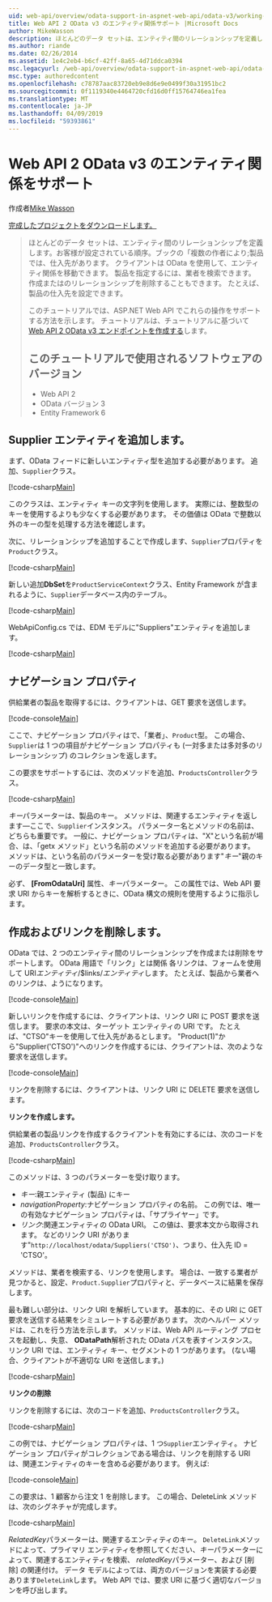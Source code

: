 ```yaml
---
uid: web-api/overview/odata-support-in-aspnet-web-api/odata-v3/working-with-entity-relations
title: Web API 2 OData v3 のエンティティ関係サポート |Microsoft Docs
author: MikeWasson
description: ほとんどのデータ セットは、エンティティ間のリレーションシップを定義します。お客様が設定されている順序。ブックの「複数の作者により;製品では、仕入先があります。 OData を使用して、クライアントは、経由で移動することができます.
ms.author: riande
ms.date: 02/26/2014
ms.assetid: 1e4c2eb4-b6cf-42ff-8a65-4d71ddca0394
msc.legacyurl: /web-api/overview/odata-support-in-aspnet-web-api/odata-v3/working-with-entity-relations
msc.type: authoredcontent
ms.openlocfilehash: c78787aac83720eb9e8d6e9e0499f30a31951bc2
ms.sourcegitcommit: 0f1119340e4464720cfd16d0ff15764746ea1fea
ms.translationtype: MT
ms.contentlocale: ja-JP
ms.lasthandoff: 04/09/2019
ms.locfileid: "59393861"
---
```

# <a name="supporting-entity-relations-in-odata-v3-with-web-api-2"></a>Web API 2 OData v3 のエンティティ関係をサポート

作成者[Mike Wasson](https://github.com/MikeWasson)

[完成したプロジェクトをダウンロードします。](http://code.msdn.microsoft.com/ASPNET-Web-API-OData-cecdb524)

> ほとんどのデータ セットは、エンティティ間のリレーションシップを定義します。お客様が設定されている順序。ブックの「複数の作者により;製品では、仕入先があります。 クライアントは OData を使用して、エンティティ関係を移動できます。 製品を指定するには、業者を検索できます。 作成またはのリレーションシップを削除することもできます。 たとえば、製品の仕入先を設定できます。
> 
> このチュートリアルでは、ASP.NET Web API でこれらの操作をサポートする方法を示します。 チュートリアルは、チュートリアルに基づいて[Web API 2 OData v3 エンドポイントを作成する](creating-an-odata-endpoint.md)します。
> 
> ## <a name="software-versions-used-in-the-tutorial"></a>このチュートリアルで使用されるソフトウェアのバージョン
> 
> 
> - Web API 2
> - OData バージョン 3
> - Entity Framework 6


## <a name="add-a-supplier-entity"></a>Supplier エンティティを追加します。

まず、OData フィードに新しいエンティティ型を追加する必要があります。 追加、`Supplier`クラス。

[!code-csharp[Main](working-with-entity-relations/samples/sample1.cs)]

このクラスは、エンティティ キーの文字列を使用します。 実際には、整数型のキーを使用するよりも少なくする必要があります。 その価値は OData で整数以外のキーの型を処理する方法を確認します。

次に、リレーションシップを追加することで作成します、`Supplier`プロパティを`Product`クラス。

[!code-csharp[Main](working-with-entity-relations/samples/sample2.cs)]

新しい追加**DbSet**を`ProductServiceContext`クラス、Entity Framework が含まれるように、`Supplier`データベース内のテーブル。

[!code-csharp[Main](working-with-entity-relations/samples/sample3.cs?highlight=9)]

WebApiConfig.cs では、EDM モデルに"Suppliers"エンティティを追加します。

[!code-csharp[Main](working-with-entity-relations/samples/sample4.cs?highlight=4)]

## <a name="navigation-properties"></a>ナビゲーション プロパティ

供給業者の製品を取得するには、クライアントは、GET 要求を送信します。

[!code-console[Main](working-with-entity-relations/samples/sample5.cmd)]

ここで、ナビゲーション プロパティはで、「業者」、`Product`型。 この場合、`Supplier`は 1 つの項目がナビゲーション プロパティも (一対多または多対多のリレーションシップ) のコレクションを返します。

この要求をサポートするには、次のメソッドを追加、`ProductsController`クラス。

[!code-csharp[Main](working-with-entity-relations/samples/sample6.cs)]

*キー*パラメーターは、製品のキー。 メソッドは、関連するエンティティを返します&#8212;ここで、`Supplier`インスタンス。 パラメーター名とメソッドの名前は、どちらも重要です。 一般に、ナビゲーション プロパティは、"X"という名前が場合、は、「getx メソッド」という名前のメソッドを追加する必要があります。 メソッドは、という名前のパラメーターを受け取る必要があります"*キー*"親のキーのデータ型と一致します。

必ず、 **[FromOdataUri]** 属性、*キー*パラメーター。 この属性では、Web API 要求 URI からキーを解析するときに、OData 構文の規則を使用するように指示します。

## <a name="creating-and-deleting-links"></a>作成およびリンクを削除します。

OData では、2 つのエンティティ間のリレーションシップを作成または削除をサポートします。 OData 用語で「リンク」とは関係 各リンクは、フォームを使用して URI*エンティティ*/$links/*エンティティ*します。 たとえば、製品から業者へのリンクは、ようになります。

[!code-console[Main](working-with-entity-relations/samples/sample7.cmd)]

新しいリンクを作成するには、クライアントは、リンク URI に POST 要求を送信します。 要求の本文は、ターゲット エンティティの URI です。 たとえば、"CTSO"キーを使用して仕入先があるとします。 "Product(1)"から"Supplier('CTSO')"へのリンクを作成するには、クライアントは、次のような要求を送信します。

[!code-console[Main](working-with-entity-relations/samples/sample8.cmd)]

リンクを削除するには、クライアントは、リンク URI に DELETE 要求を送信します。

**リンクを作成します。**

供給業者の製品リンクを作成するクライアントを有効にするには、次のコードを追加、`ProductsController`クラス。

[!code-csharp[Main](working-with-entity-relations/samples/sample9.cs)]

このメソッドは、3 つのパラメーターを受け取ります。

- *キー*:親エンティティ (製品) にキー
- *navigationProperty*:ナビゲーション プロパティの名前。 この例では、唯一の有効なナビゲーション プロパティは、「サプライヤー」です。
- *リンク*:関連エンティティの OData URI。 この値は、要求本文から取得されます。 などのリンク URI があります"`http://localhost/odata/Suppliers('CTSO')`、つまり、仕入先 ID = 'CTSO'。

メソッドは、業者を検索する、リンクを使用します。 場合は、一致する業者が見つかると、設定、`Product.Supplier`プロパティと、データベースに結果を保存します。

最も難しい部分は、リンク URI を解析しています。 基本的に、その URI に GET 要求を送信する結果をシミュレートする必要があります。 次のヘルパー メソッドは、これを行う方法を示します。 メソッドは、Web API ルーティング プロセスを起動し、失意、 **ODataPath**解析された OData パスを表すインスタンス。 リンク URI では、エンティティ キー、セグメントの 1 つがあります。 (ない場合、クライアントが不適切な URI を送信します。)

[!code-csharp[Main](working-with-entity-relations/samples/sample10.cs)]

**リンクの削除**

リンクを削除するには、次のコードを追加、`ProductsController`クラス。

[!code-csharp[Main](working-with-entity-relations/samples/sample11.cs)]

この例では、ナビゲーション プロパティは、1 つ`Supplier`エンティティ。 ナビゲーション プロパティがコレクションである場合は、リンクを削除する URI は、関連エンティティのキーを含める必要があります。 例えば:

[!code-console[Main](working-with-entity-relations/samples/sample12.cmd)]

この要求は、1 顧客から注文 1 を削除します。 この場合、DeleteLink メソッドは、次のシグネチャが完成します。

[!code-csharp[Main](working-with-entity-relations/samples/sample13.cs)]

*RelatedKey*パラメーターは、関連するエンティティのキー。 `DeleteLink`メソッドによって、プライマリ エンティティを参照してください、*キー*パラメーターによって、関連するエンティティを検索、 *relatedKey*パラメーター、および [削除] の関連付け。 データ モデルによっては、両方のバージョンを実装する必要あります`DeleteLink`します。 Web API では、要求 URI に基づく適切なバージョンを呼び出します。
